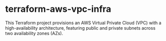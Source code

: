 # terraform-aws-vpc-infra
This Terraform project provisions an AWS Virtual Private Cloud (VPC) with a high-availability architecture, featuring public and private subnets across two availability zones (AZs).
